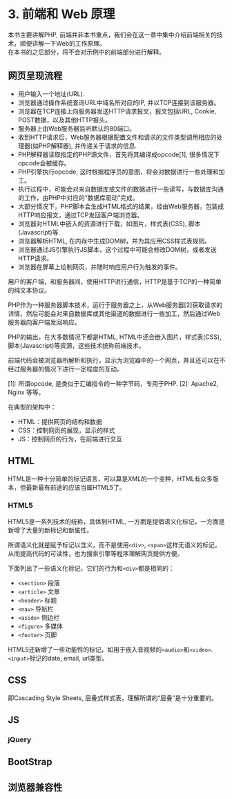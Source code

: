 # 3. 前端和 Web 原理
本书主要讲解PHP, 前端并非本书重点，我们会在这一章中集中介绍前端相关的技术，顺便讲解一下Web的工作原理。  
在本书的之后部分，将不会对示例中的前端部分进行解释。

## 网页呈现流程

* 用户输入一个地址(URL).
* 浏览器通过操作系统查询URL中域名所对应的IP, 并以TCP连接到该服务器。
* 浏览器在TCP连接上向服务器发送HTTP请求报文，报文包括URL, Cookie, POST数据，以及其他HTTP报头。
* 服务器上由Web服务器监听默认的80端口。
* 收到HTTP请求后，Web服务器根据配置文件和请求的文件类型调用相应的处理器(如PHP解释器), 并传递关于请求的信息.
* PHP解释器读取指定的PHP源文件，首先将其编译成opcode[1], 很多情况下opcode会被缓存。
* PHP引擎执行opcode, 这时根据程序员的意图，将会对数据进行一些处理和加工。
* 执行过程中，可能会对来自数据库或文件的数据进行一些读写，与数据库沟通的工作，由PHP中对应的“数据库驱动”完成。
* 大部分情况下，PHP脚本会生成HTML格式的结果，经由Web服务器，包装成HTTP响应报文，通过TCP发回客户端浏览器。
* 浏览器对HTML中嵌入的资源进行下载，如图片，样式表(CSS), 脚本(Javascript)等.
* 浏览器解析HTML, 在内存中生成DOM树，并为其应用CSS样式表规则。
* 浏览器通过JS引擎执行JS脚本，这个过程中可能会修改DOM树，或者发送HTTP请求。
* 浏览器在屏幕上绘制网页，并随时响应用户行为触发的事件。

用户的客户端，和服务器间，使用HTTP进行通信，HTTP是基于TCP的一种简单的纯文本协议。

PHP作为一种服务器脚本技术，运行于服务器之上，从Web服务器[2]获取请求的详情，然后可能会对来自数据库或其他渠道的数据进行一些加工，然后通过Web服务器向客户端发回响应。

PHP的输出，在大多数情况下都是HTML, HTML中还会嵌入图片，样式表(CSS), 脚本(Javascript)等资源，这些技术统称前端技术。

前端代码会被浏览器所解析和执行，显示为浏览器中的一个网页，并且还可以在不经过服务器的情况下进行一定程度的互动。

[1]: 所谓opcode, 是类似于汇编指令的一种字节码，专用于PHP.
[2]: Apache2, Nginx 等等。

在典型的架构中：

* HTML：提供网页的结构和数据
* CSS：控制网页的展现，显示的样式
* JS：控制网页的行为，在前端进行交互

## HTML
HTML是一种十分简单的标记语言，可以算是XML的一个变种，HTML有众多版本，但最新最有前途的应该当属HTML5了。

### HTML5
HTML5是一系列技术的统称，具体到HTML, 一方面是提倡语义化标记，一方面是新增了大量的新标记和新属性。

所谓语义化就是赋予标记以含义，而不是使用`<div>`, `<span>`这样无语义的标记，从而提高代码的可读性，也为搜索引擎等程序理解网页提供方便。  

下面列出了一些语义化标记，它们的行为和`<div>`都是相同的：

* `<section>` 段落
* `<article>` 文章
* `<header>` 标题
* `<nav>` 导航栏
* `<aside>` 侧边栏
* `<figure>` 多媒体
* `<footer>` 页脚

HTML5还新增了一些功能性的标记，如用于嵌入音视频的`<audio>`和`<video>`.  
`<input>`标记的date, email, url类型。

## CSS
即Cascading Style Sheets, 层叠式样式表，理解所谓的“层叠”是十分重要的。

## JS

### jQuery

## BootStrap

## 浏览器兼容性
